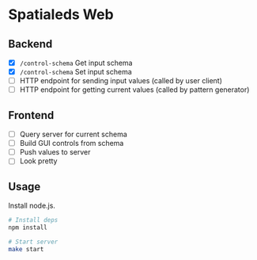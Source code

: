 Spatialeds Web
==============

## Backend

- [x] `/control-schema` Get input schema
- [x] `/control-schema` Set input schema
- [ ] HTTP endpoint for sending input values (called by user client)
- [ ] HTTP endpoint for getting current values (called by pattern generator)

## Frontend

- [ ] Query server for current schema
- [ ] Build GUI controls from schema
- [ ] Push values to server
- [ ] Look pretty

## Usage

Install node.js.

```sh
# Install deps
npm install

# Start server
make start
```
